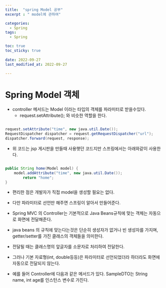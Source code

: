 ```yaml
---
title:  "spring Model 공부"
excerpt : " model에 관하여"

categories:
  - Spring
tags:
  - Spring

toc: true
toc_sticky: true
 
date: 2022-09-27
last_modified_at: 2022-09-27

--- 
```



# Spring Model 객체

- controller 메서드는 Model 이라는 타입의 객체를 파라미터로 받을수있다.
    -   request.setAttribute(); 와 비슷한 역할을 한다.

```java

request.setAttribute("time", new java.util.Date());
RequestDispatcher dispatcher = request.getRequestDispatcher("url");
dispatcher.forward(request, response);

```

- 위 코드는 jsp 게시판을 만들때 사용햇던 코드지만 스프링에서는 아래와같이 사용한다.

```java

public String home(Model model) {
	model.addAttribute("time", new java.util.Date());
    	return "home";
}

```

- 편리한 점은 개발자가 직접 model을 생성할 필요는 없다. 
- 다만 파라미터로 선언만 해주면 스프링이 알아서 만들어준다.
- Spring MVC 의 Controller는 기본적으로 Java Beans규칙에 맞는 객체는 자동으로 화면에 전달해준다.
- java beans 의 규칙에 맞는다는것은 단순히 생성자가 없거나 빈 생성자를 가지며, getter/setter를 가진 클래스의 객체들을 의미한다.
- 전달될 때는 클래스명의 앞글자를 소문자로 처리하여 전달한다.
- 그러나 기본 자료형(int, double등등)은 파라미터로 선언되었더라 하더라도 화면에 자동으로 전달되지 않는다.

- 예를 들어 Controller에 다음과 같은 메서드가 있다. SampleDTO는 String name, int age를 인스턴스 변수로 가진다.

